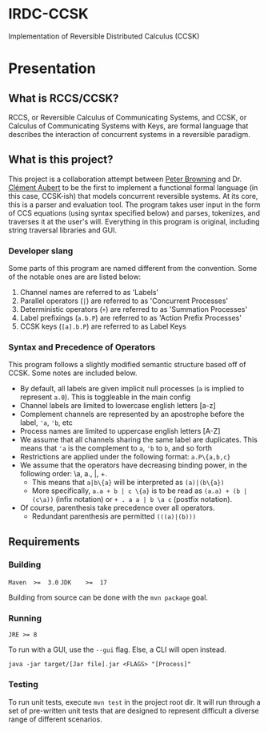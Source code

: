 # IRDC-CCSK

Implementation of Reversible Distributed Calculus (CCSK)

# Presentation

## What is RCCS/CCSK?

RCCS, or Reversible Calculus of Communicating Systems, and CCSK, or Calculus of Communicating Systems with Keys, are formal language that describes the interaction of concurrent systems in a reversible paradigm.

## What is this project?

This project is a collaboration attempt between [Peter Browning](https://peterjbrowning.com/) and Dr. [Clément Aubert](https://spots.augusta.edu/caubert/) to be the first to implement a functional formal language (in this case, CCSK-ish) that models concurrent reversible systems.
At its core, this is a parser and evaluation tool. The program takes user input in the form of CCS equations (using syntax specified below) and parses, tokenizes, and traverses it at the user's will.
Everything in this program is original, including string traversal libraries and GUI.


### Developer slang

Some parts of this program are named different from the convention. Some of the notable ones are are listed below:

1. Channel names are referred to as 'Labels'
2. Parallel operators (`|`) are referred to as 'Concurrent Processes'
3. Deterministic operators (`+`) are referred to as 'Summation Processes'
4. Label prefixings (`a.b.P`) are referred to as 'Action Prefix Processes'
5. CCSK keys (`[a].b.P`) are referred to as Label Keys

### Syntax and Precedence of Operators

This program follows a slightly modified semantic structure based off of CCSK. Some notes are included below.
- By default, all labels are given implicit null processes (`a` is implied to represent `a.0`). This is toggleable in the main config
- Channel labels are limited to lowercase english letters [a-z]
- Complement channels are represented by an apostrophe before the label, `'a`, `'b`, etc
- Process names are limited to uppercase english letters [A-Z]
- We assume that all channels sharing the same label are duplicates. This means that `'a` is the complement to `a`, `'b` to `b`, and so forth
- Restrictions are applied under the following format: `a.P\{a,b,c}`
- We assume that the operators have decreasing binding power, in the following order: \a, a., |, +.
  - This means that `a|b\{a}` will be interpreted as `(a)|(b\{a})`
  - More specifically, `a.a + b | c \{a}` is to be read as `(a.a) + (b | (c\a))` (infix notation) or `+ . a a | b \a c`  (postfix notation).
- Of course, parenthesis take precedence over all operators.
  - Redundant parenthesis are permitted `(((a)|(b)))`


## Requirements

### Building
`Maven  >=  3.0`
`JDK    >=  17`

Building from source can be done with the `mvn package` goal.

### Running

`JRE >= 8`

To run with a GUI, use the `--gui` flag. Else, a CLI will open instead.

```
java -jar target/[Jar file].jar <FLAGS> "[Process]"
```

### Testing

To run unit tests, execute `mvn test` in the project root dir. It will run through a set of pre-written unit tests that are designed to represent difficult a diverse range of different scenarios.

